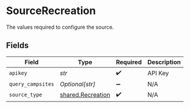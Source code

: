 # SourceRecreation

The values required to configure the source.


## Fields

| Field                                                  | Type                                                   | Required                                               | Description                                            |
| ------------------------------------------------------ | ------------------------------------------------------ | ------------------------------------------------------ | ------------------------------------------------------ |
| `apikey`                                               | *str*                                                  | :heavy_check_mark:                                     | API Key                                                |
| `query_campsites`                                      | *Optional[str]*                                        | :heavy_minus_sign:                                     | N/A                                                    |
| `source_type`                                          | [shared.Recreation](../../models/shared/recreation.md) | :heavy_check_mark:                                     | N/A                                                    |
